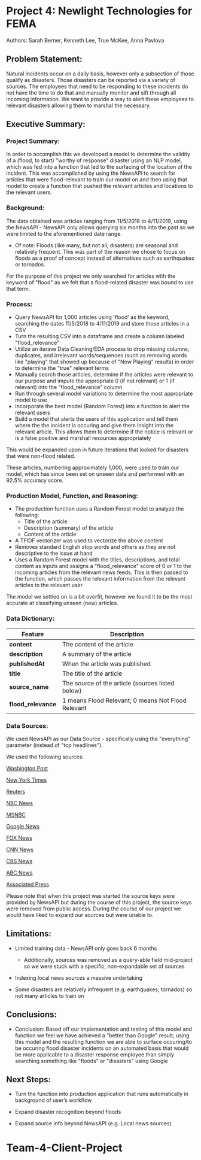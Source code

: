 # Project 4: Newlight Technologies for FEMA    
Authors: Sarah Berner, Kenneth Lee, True McKee, Anna Pavlova

## Problem Statement:
Natural incidents occur on a daily basis, however only a subsection of those qualify as disasters. Those disasters can be reported via a variety of sources. The employees that need to be responding to these incidents do not have the time to do that and manually monitor and sift through all incoming information. We want to provide a way to alert these employees to relevant disasters allowing them to marshal the necessary.
 
## Executive Summary:

### Project Summary:
In order to accomplish this we developed a model to determine the validity of a (flood, to start) "worthy of response" disaster using an NLP model, which was fed into a function that led to the surfacing of the location of the incident. This was accomplished by using the NewsAPI to search for articles that were flood-relevant to train our model on and then using that model to create a function that pushed the relevant articles and locations to the relevant users.

### Background:

The data obtained was articles ranging from 11/5/2018 to 4/11/2019, using the NewsAPI - NewsAPI only allows querying six months into the past so we were limited to the aforementioned date range. 

- Of note: Floods (like many, but not all, disasters) are seasonal and relatively frequent. This was part of the reason we chose to focus on floods as a proof of concept instead of alternatives such as earthquakes or tornados.

For the purpose of this project we only searched for articles with the keyword of "flood" as we felt that a flood-related disaster was bound to use that term.  

### Process:

- Query NewsAPI for 1,000 articles using 'flood' as the keyword, searching the dates 11/5/2018 to 4/11/2019 and store those articles in a CSV
- Turn the resulting CSV into a dataframe and create a column labeled "flood_relevance"
- Utilize an iterave Data Cleaning/EDA process to drop missing columns, duplicates, and irrelevant words/sequences (such as removing words like "playing" that showed up because of "Now Playing" results) in order to determine the "true" relevant terms
- Manually search those articles, determine if the articles were relevant to our purpose and impute the appropriate 0 (if not relevant) or 1 (if relevant) into the "flood_relevance" column
- Run through several model variations to determine the most appropriate model to use
- Incorporate the best model (Random Forest) into a function to alert the relevant users
- Build a model that alerts the users of this application and tell them where the the incident is occuring and give them insight into the relevant article. This allows them to determine if the notice is relevant or is a false positive and marshall resources appropriately

This would be expanded upon in future iterations that looked for disasters that were non-flood related. 

These articles, numbering approximately 1,000, were used to train our model, which has since been set on unseen data and performed with an 92.5% accuracy score.

### Production Model, Function, and Reasoning: 

- The production function uses a Random Forest model to analyze the following:
   - Title of the article
   - Description (summary) of the article
   - Content of the article  
- A TFIDF vectorizer was used to vectorize the above content
- Removes standard English stop words and others as they are not descriptive to the issue at hand
- Uses a Random Forest model with the titles, descriptions, and total content as inputs and assigns a "flood_relevance" score of 0 or 1 to the incoming articles from the relevant news feeds. This is then passed to the function, which passes the relevant information from the relevant articles to the relevant user.

The model we settled on is a bit overfit, however we found it to be the most accurate at classifying unseen (new) articles.

### Data Dictionary:
|Feature|Description|
|---|---|
|**content**|The content of the article| 
|**description**|A summary of the article| 
|**publishedAt**|When the article was published| 
|**title**|The title of the article| 
|**source_name**|The source of the article (sources listed below)| 
|**flood_relevance**|1 means Flood Relevant; 0 means Not Flood Relevant|

### Data Sources:

We used NewsAPI as our Data Source - specifically using the "everything" parameter (instead of "top headlines").

We used the following sources:

[Washington Post](https://www.washingtonpost.com/?noredirect=on) 

[New York Times](https://www.nytimes.com/)

[Reuters](https://www.reuters.com/)

[NBC News](https://www.nbcnews.com/) 

[MSNBC](https://www.msnbc.com/)

[Google News](https://news.google.com/?hl=en-US&gl=US&ceid=US%3Aen)

[FOX News](https://www.foxnews.com/)

[CNN News](https://www.cnn.com/)

[CBS News](https://www.cbsnews.com/)

[ABC News](https://abcnews.go.com/)

[Associated Press](https://www.apnews.com/)

Please note that when this project was started the source keys were provided by NewsAPI but during the course of this project, the source keys were removed from public access. During the course of our project we would have liked to expand our sources but were unable to.
                    
## Limitations:

- Limited training data - NewsAPI only goes back 6 months
    - Additionally, sources was removed as a query-able field mid-project so we were stuck with a specific, non-expandable set of sources

- Indexing local news sources a massive undertaking

- Some disasters are relatively infrequent (e.g. earthquakes, tornados) so not many articles to train on


## Conclusions:

- Conclusion: Based off our implementation and testing of this model and function we feel we have achieved a "better than Google" result; using this model and the resulting function we are able to surface occuring/to be occuring flood disaster incidents on an automated basis that would be more applicable to a disaster response employee than simply searching something like "floods" or "disasters" using Google

## Next Steps:

- Turn the function into production application that runs automatically in background of user’s workflow

- Expand disaster recognition beyond floods

- Expand source info beyond NewsAPI (e.g. Local news sources)
# Team-4-Client-Project
